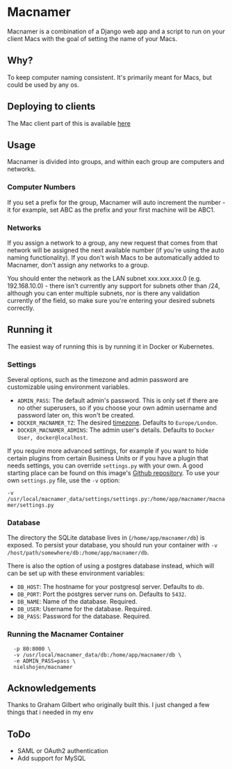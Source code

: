 # Macnamer

Macnamer is a combination of a Django web app and a script to run on your client Macs with the goal of setting the name of your Macs.

## Why?

To keep computer naming consistent. It's primarily meant for Macs, but could be used by any os.

## Deploying to clients

The Mac client part of this is available [here](https://github.com/nielshojen/macnamer-client)

## Usage

Macnamer is divided into groups, and within each group are computers and networks.

### Computer Numbers

If you set a prefix for the group, Macnamer will auto increment the number - it for example, set ABC as the prefix and your first machine will be ABC1.

### Networks

If you assign a network to a group, any new request that comes from that network will be assigned the next available number (if you're using the auto naming functionality). If you don't wish Macs to be automatically added to Macnamer, don't assign any networks to a group.

You should enter the network as the LAN subnet xxx.xxx.xxx.0 (e.g. 192.168.10.0) - there isn't currently any support for subnets other than /24, although you can enter multiple subnets, nor is there any validation currently of the field, so make sure you're entering your desired subnets correctly.

## Running it

The easiest way of running this is by running it in Docker or Kubernetes.

### Settings

Several options, such as the timezone and admin password are customizable using environment variables.

* ``ADMIN_PASS``: The default admin's password. This is only set if there are no other superusers, so if you choose your own admin username and password later on, this won't be created.
* ``DOCKER_MACNAMER_TZ``: The desired [timezone](http://en.wikipedia.org/wiki/List_of_tz_database_time_zones). Defaults to ``Europe/London``.
* ``DOCKER_MACNAMER_ADMINS``: The admin user's details. Defaults to ``Docker User, docker@localhost``.

If you require more advanced settings, for example if you want to hide certain plugins from certain Business Units or if you have a plugin that needs settings, you can override ``settings.py`` with your own. A good starting place can be found on this image's [Github repository](https://github.com/grahamgilbert/macadmins-macnamer/blob/master/settings.py). To use your own ``settings.py`` file, use the ``-v`` option:

``-v /usr/local/macnamer_data/settings/settings.py:/home/app/macnamer/macnamer/settings.py``

### Database

The directory the SQLite database lives in (``/home/app/macnamer/db``) is exposed. To persist your database, you should run your container with ``-v /host/path/somewhere/db:/home/app/macnamer/db``.

There is also the option of using a postgres database instead, which will can be set up with these environment variables:

* ``DB_HOST``: The hostname for your postgresql server. Defaults to ``db``.
* ``DB_PORT``: Port the postgres server runs on. Defaults to ``5432``.
* ``DB_NAME``: Name of the database. Required.
* ``DB_USER``: Username for the database. Required.
* ``DB_PASS``: Password for the database. Required.

### Running the Macnamer Container

```docker run -d --name="macnamer" \
  -p 80:8000 \
  -v /usr/local/macnamer_data/db:/home/app/macnamer/db \
  -e ADMIN_PASS=pass \
  nielshojen/macnamer
  ```

## Acknowledgements

Thanks to Graham Gilbert who originally built this. I just changed a few things that i needed in my env

## ToDo

* SAML or OAuth2 authentication
* Add support for MySQL
